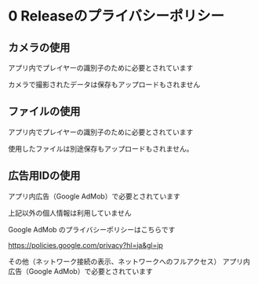 # 0 Releaseのプライバシーポリシー

## カメラの使用
アプリ内でプレイヤーの識別子のために必要とされています

カメラで撮影されたデータは保存もアップロードもされません

## ファイルの使用
アプリ内でプレイヤーの識別子のために必要とされています

使用したファイルは別途保存もアップロードもされません。

## 広告用IDの使用
アプリ内広告（Google AdMob）で必要とされています

上記以外の個人情報は利用していません

Google AdMob のプライバシーポリシーはこちらです

  https://policies.google.com/privacy?hl=ja&gl=jp

その他（ネットワーク接続の表示、ネットワークへのフルアクセス）
アプリ内広告（Google AdMob）で必要とされています
